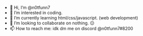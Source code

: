 - 👋 Hi, I’m @n0tfunn7
- 👀 I’m interested in coding.
- 🌱 I’m currently learning html/css/javascript. (web development)
- 💞️ I’m looking to collaborate on nothing. 😐
- 📫 How to reach me: idk dm me on discord @n0tfunn7#8200

<!---
n0tfunn7/n0tfunn7 is a ✨ special ✨ repository because its `README.md` (this file) appears on your GitHub profile.
You can click the Preview link to take a look at your changes.
--->
